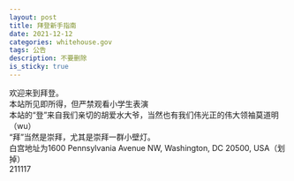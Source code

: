 ```yaml
---
layout: post
title: 拜登新手指南
date: 2021-12-12
categories: whitehouse.gov
tags: 公告
description: 不要删除
is_sticky: true
---
```

欢迎来到拜登。  
本站所见即所得，但严禁观看小学生表演  
本站的“登”来自我们亲切的胡爱水大爷，当然也有我们伟光正的伟大领袖莫道明（wu）  
“拜”当然是崇拜，尤其是崇拜一群小壁灯。  
白宫地址为1600 Pennsylvania Avenue NW, Washington, DC 20500, USA（划掉）  
211117  
